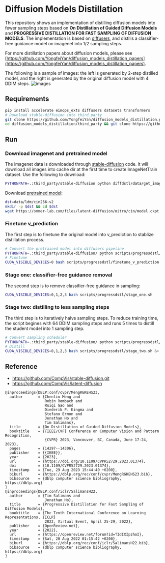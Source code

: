 # Diffusion Models Distillation
This repository shows an implementation of distilling diffusion models into fewer sampling steps based on __On Distillation of Guided Diffusion Models__ and __PROGRESSIVE DISTILLATION FOR FAST SAMPLING OF DIFFUSION MODELS__. 
The implementation is based on [diffusers](https://huggingface.co/docs/diffusers/index), and distills a classifier-free guidance model on imagenet into 1/2 sampling steps.

For more distillation papers about diffusion models, please see [https://github.com/YongfeiYan/diffusion_models_distillation_papers](https://github.com/YongfeiYan/diffusion_models_distillation_papers). 

The following is a sample of images: the left is generated by 2-step distilled model, and the right is generated by the original diffusion model with 4 DDIM steps.
![images](https://user-images.githubusercontent.com/41781351/265182253-1a6e7449-1724-4bc9-a9f1-a2e0e9bb886b.png)

## Requirements
```bash
pip install accelerate einops_exts diffusers datasets transformers
# Download stable-diffusion into third_party
git clone https://github.com/YongfeiYan/diffusion_models_distillation.git
cd diffusion_models_distillation/third_party && git clone https://github.com/CompVis/stable-diffusion.git
```

## Run
### Download imagenet and pretrained model
The imagenet data is downloaded through [stable-diffusion](https://github.com/CompVis/stable-diffusion.git) code. It will download all images into cache dir at the first time to create ImageNetTrain dataset. Use the following to download:
```bash
PYTHONPATH=.:third_party/stable-diffusion python diffdstl/data/get_imagenet.py
```

Download [pretrained model](https://colab.research.google.com/github/CompVis/latent-diffusion/blob/main/scripts/latent_imagenet_diffusion.ipynb):
```bash
dst=data/ldm/cin256-v2
mkdir -p $dst && cd $dst
wget https://ommer-lab.com/files/latent-diffusion/nitro/cin/model.ckpt 
```

### Finetune v_prediction
The first step is to finetune the original model into v_prediction to stablize distillation process.
```bash 
# Convert the pretrained model into diffusers pipeline
PYTHONPATH=.:third_party/stable-diffusion/ python scripts/progressdstl/ldm_ckpt_to_pipeline.py configs/imagenet/cin256-v2.yaml data/ldm/cin256-v2/model.ckpt data/test-pipeline
# Finetune
CUDA_VISIBLE_DEVICES=0 bash scripts/progressdstl/finetune_v_prediction.sh
```

### Stage one: classifier-free guidance removal
The second step is to remove classifier-free guidance in sampling:
```bash
CUDA_VISIBLE_DEVICES=0,1,2,3 bash scripts/progressdstl/stage_one.sh
```

### Stage two: distilling to less sampling steps
The third step is to iteratively halve sampling steps. To reduce training time, the script begines with 64 DDIM sampling steps and runs 5 times to distill the student model into 1 sampling step.
```bash
# Convert sampling scheduler
PYTHONPATH=.:third_party/stable-diffusion/ python scripts/progressdstl/convert_pipeline_scheduler.py data/log/imagenet/stage_one/pipeline data/log/imagenet/stage_one/pipeline-converted
# Distill
CUDA_VISIBLE_DEVICES=0,1,2,3 bash scripts/progressdstl/stage_two.sh &> stage_two.log & 
```

## Reference
- https://github.com/CompVis/stable-diffusion.git
- https://github.com/CompVis/latent-diffusion

```
@inproceedings{DBLP:conf/cvpr/MengRGKEHS23,
  author       = {Chenlin Meng and
                  Robin Rombach and
                  Ruiqi Gao and
                  Diederik P. Kingma and
                  Stefano Ermon and
                  Jonathan Ho and
                  Tim Salimans},
  title        = {On Distillation of Guided Diffusion Models},
  booktitle    = {{IEEE/CVF} Conference on Computer Vision and Pattern Recognition,
                  {CVPR} 2023, Vancouver, BC, Canada, June 17-24, 2023},
  pages        = {14297--14306},
  publisher    = {{IEEE}},
  year         = {2023},
  url          = {https://doi.org/10.1109/CVPR52729.2023.01374},
  doi          = {10.1109/CVPR52729.2023.01374},
  timestamp    = {Tue, 29 Aug 2023 15:44:40 +0200},
  biburl       = {https://dblp.org/rec/conf/cvpr/MengRGKEHS23.bib},
  bibsource    = {dblp computer science bibliography, https://dblp.org}
}
@inproceedings{DBLP:conf/iclr/SalimansH22,
  author       = {Tim Salimans and
                  Jonathan Ho},
  title        = {Progressive Distillation for Fast Sampling of Diffusion Models},
  booktitle    = {The Tenth International Conference on Learning Representations, {ICLR}
                  2022, Virtual Event, April 25-29, 2022},
  publisher    = {OpenReview.net},
  year         = {2022},
  url          = {https://openreview.net/forum?id=TIdIXIpzhoI},
  timestamp    = {Sat, 20 Aug 2022 01:15:42 +0200},
  biburl       = {https://dblp.org/rec/conf/iclr/SalimansH22.bib},
  bibsource    = {dblp computer science bibliography, https://dblp.org}
}
```
